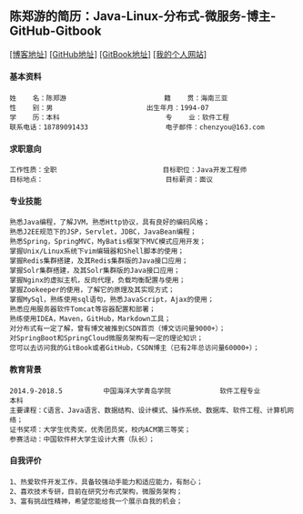 ## 陈郑游的简历：Java-Linux-分布式-微服务-博主-GitHub-Gitbook
[[博客地址]](http://blog.csdn.net/javawebrookie "我的博客")
[[GitHub地址]](https://github.com/AndyCZY/ "我的GitHub")
[[GitBook地址]](https://www.gitbook.com/@chenzhengyou "我的开源书")
[[我的个人网站]](https://andyczy.github.io/ "我的个人网站")





#### 基本资料
 
    姓    名：陈郑游                        籍    贯：海南三亚   
    性    别：男		               出生年月：1994-07  
    学    历：本科	                       专    业：软件工程                       
    联系电话：18789091433	               电子邮件：chenzyou@163.com 

#### 求职意向
 
    工作性质：全职                          目标职位：Java开发工程师    
    目标地点：                              目标薪资：面议	    


#### 专业技能
    熟悉Java编程，了解JVM，熟悉Http协议，具有良好的编码风格；
    熟悉J2EE规范下的JSP，Servlet，JDBC，JavaBean编程；
    熟悉Spring，SpringMVC，MyBatis框架下MVC模式应用开发；
    掌握Unix/Linux系统下vim编辑器和Shell脚本的使用；
    掌握Redis集群搭建，及其Redis集群版的Java接口应用；
    掌握Solr集群搭建，及其Solr集群版的Java接口应用；
    掌握Nginx的虚拟主机，反向代理，负载均衡配置与使用；
    掌握Zookeeper的使用，了解它的原理及其实现方式；
    掌握MySql，熟练使用sql语句，熟悉JavaScript，Ajax的使用；
    熟悉应用服务器软件Tomcat等容器配置和部署；
    熟练使用IDEA，Maven，GitHub，Markdown工具；
    对分布式有一定了解，曾有博文被推到CSDN首页（博文访问量9000+）；
    对SpringBoot和SpringCloud微服务架构有一定的理论知识；
    您可以去访问我的GitBook或者GitHub，CSDN博主（已有2年总访问量60000+）；
    





#### 教育背景
 
    2014.9-2018.5          中国海洋大学青岛学院          	 软件工程专业          	   本科
    主要课程：C语言、Java语言、数据结构、设计模式、操作系统、数据库、软件工程、计算机网络；
    证书奖项：大学生优秀奖，优秀团员奖，校内ACM第三等奖；
    参赛活动：中国软件杯大学生设计大赛（队长）；


#### 自我评价
 
    1、热爱软件开发工作，具备较强动手能力和适应能力，有耐心；
    2、喜欢技术专研，目前在研究分布式架构，微服务架构；
    3、富有挑战性精神，希望您能给我一个展示自我的机会；







